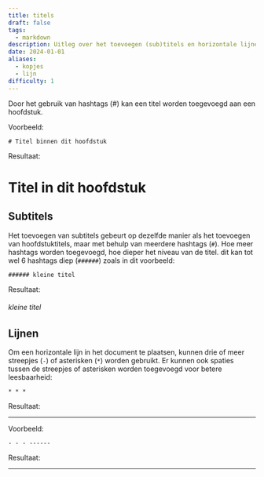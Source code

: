 ```yaml
---
title: titels
draft: false
tags:
  - markdown
description: Uitleg over het toevoegen (sub)titels en horizontale lijnen binnen een bestand.
date: 2024-01-01
aliases:
  - kopjes
  - lijn
difficulty: 1
---
```

Door het gebruik van hashtags (#) kan een titel worden toegevoegd aan een hoofdstuk. 

Voorbeeld:

```
# Titel binnen dit hoofdstuk
```

Resultaat:
# Titel in dit hoofdstuk

## Subtitels

Het toevoegen van subtitels gebeurt op dezelfde manier als het toevoegen van hoofdstuktitels, maar met behulp van meerdere hashtags (`#`). Hoe meer hashtags worden toegevoegd, hoe dieper het niveau van de titel. dit kan tot wel 6 hashtags diep (`######`) zoals in dit voorbeeld:

```
###### kleine titel
```

Resultaat:
###### kleine titel

## Lijnen

Om een horizontale lijn in het document te plaatsen, kunnen drie of meer streepjes (`-`) of asterisken (`*`) worden gebruikt. Er kunnen ook spaties tussen de streepjes of asterisken worden toegevoegd voor betere leesbaarheid:

```
* * *
```

Resultaat:
* * *

Voorbeeld:

```
- - - ------
```

Resultaat:

- - - ------
